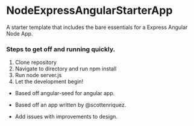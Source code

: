 # NodeExpressAngularStarterApp
A starter template that includes the bare essentials for a Express Angular Node App.

### Steps to get off and running quickly.
  1. Clone repository
  2. Navigate to directory and run npm install
  3. Run node server.js
  4. Let the development begin!
  
- Based off angular-seed for angular app.
- Based off an app written by @scottenriquez.
 
- Add issues with improvements to design.

